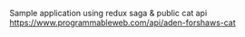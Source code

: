 Sample application using redux saga & public cat api https://www.programmableweb.com/api/aden-forshaws-cat